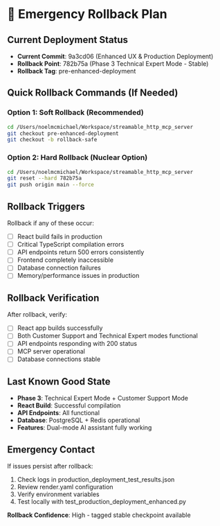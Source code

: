 # 🔄 Emergency Rollback Plan

## Current Deployment Status
- **Current Commit**: 9a3cd06 (Enhanced UX & Production Deployment)
- **Rollback Point**: 782b75a (Phase 3 Technical Expert Mode - Stable)
- **Rollback Tag**: pre-enhanced-deployment

## Quick Rollback Commands (If Needed)

### Option 1: Soft Rollback (Recommended)
```bash
cd /Users/noelmcmichael/Workspace/streamable_http_mcp_server
git checkout pre-enhanced-deployment
git checkout -b rollback-safe
```

### Option 2: Hard Rollback (Nuclear Option)
```bash
cd /Users/noelmcmichael/Workspace/streamable_http_mcp_server
git reset --hard 782b75a
git push origin main --force
```

## Rollback Triggers
Rollback if any of these occur:
- [ ] React build fails in production
- [ ] Critical TypeScript compilation errors
- [ ] API endpoints return 500 errors consistently
- [ ] Frontend completely inaccessible
- [ ] Database connection failures
- [ ] Memory/performance issues in production

## Rollback Verification
After rollback, verify:
- [ ] React app builds successfully
- [ ] Both Customer Support and Technical Expert modes functional
- [ ] API endpoints responding with 200 status
- [ ] MCP server operational
- [ ] Database connections stable

## Last Known Good State
- **Phase 3**: Technical Expert Mode + Customer Support Mode
- **React Build**: Successful compilation
- **API Endpoints**: All functional
- **Database**: PostgreSQL + Redis operational
- **Features**: Dual-mode AI assistant fully working

## Emergency Contact
If issues persist after rollback:
1. Check logs in production_deployment_test_results.json
2. Review render.yaml configuration
3. Verify environment variables
4. Test locally with test_production_deployment_enhanced.py

**Rollback Confidence**: High - tagged stable checkpoint available